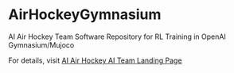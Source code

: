 # AirHockeyGymnasium 
AI Air Hockey Team Software Repository for RL Training in OpenAI Gymnasium/Mujoco

For details, visit [AI Air Hockey AI Team Landing Page](https://docs.google.com/document/d/1SRmHNxdQJB8yAlOrfVd5ZTU7tSzE7Q9J4YSqdUd81ms/edit?usp=sharing)
